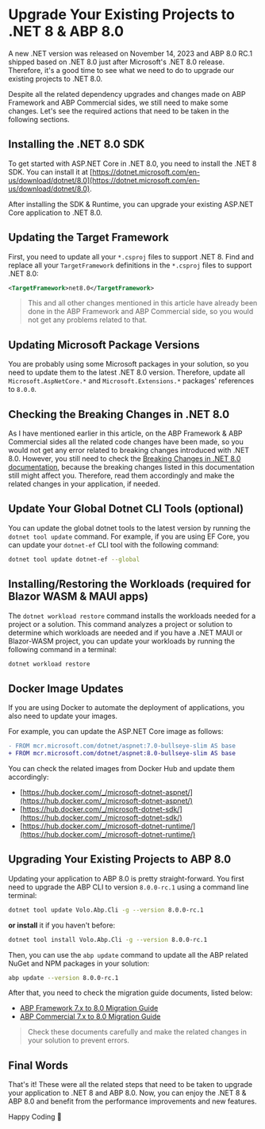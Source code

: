 # Upgrade Your Existing Projects to .NET 8 & ABP 8.0

A new .NET version was released on November 14, 2023 and ABP 8.0 RC.1 shipped based on .NET 8.0 just after Microsoft's .NET 8.0 release. Therefore, it's a good time to see what we need to do to upgrade our existing projects to .NET 8.0. 

Despite all the related dependency upgrades and changes made on ABP Framework and ABP Commercial sides, we still need to make some changes. Let's see the required actions that need to be taken in the following sections.

## Installing the .NET 8.0 SDK

To get started with ASP.NET Core in .NET 8.0, you need to install the .NET 8 SDK. You can install it at [https://dotnet.microsoft.com/en-us/download/dotnet/8.0](https://dotnet.microsoft.com/en-us/download/dotnet/8.0). 

After installing the SDK & Runtime, you can upgrade your existing ASP.NET Core application to .NET 8.0.

## Updating the Target Framework

First, you need to update all your `*.csproj` files to support .NET 8. Find and replace all your `TargetFramework` definitions in the `*.csproj` files to support .NET 8.0:

```xml
<TargetFramework>net8.0</TargetFramework>
```

> This and all other changes mentioned in this article have already been done in the ABP Framework and ABP Commercial side, so you would not get any problems related to that.

## Updating Microsoft Package Versions

You are probably using some Microsoft packages in your solution, so you need to update them to the latest .NET 8.0 version. Therefore, update all `Microsoft.AspNetCore.*` and `Microsoft.Extensions.*` packages' references to `8.0.0`.

## Checking the Breaking Changes in .NET 8.0

As I have mentioned earlier in this article, on the ABP Framework & ABP Commercial sides all the related code changes have been made, so you would not get any error related to breaking changes introduced with .NET 8.0. However, you still need to check the [Breaking Changes in .NET 8.0 documentation](https://learn.microsoft.com/en-us/dotnet/core/compatibility/8.0), because the breaking changes listed in this documentation still might affect you. Therefore, read them accordingly and make the related changes in your application, if needed.

## Update Your Global Dotnet CLI Tools (optional)

You can update the global dotnet tools to the latest version by running the `dotnet tool update` command. For example, if you are using EF Core, you can update your `dotnet-ef` CLI tool with the following command:

```bash
dotnet tool update dotnet-ef --global
```

## Installing/Restoring the Workloads (required for Blazor WASM & MAUI apps)

The `dotnet workload restore` command installs the workloads needed for a project or a solution. This command analyzes a project or solution to determine which workloads are needed and if you have a .NET MAUI or Blazor-WASM project, you can update your workloads by running the following command in a terminal:

```bash
dotnet workload restore
```

## Docker Image Updates

If you are using Docker to automate the deployment of applications, you also need to update your images. 

For example, you can update the ASP.NET Core image as follows:

```diff
- FROM mcr.microsoft.com/dotnet/aspnet:7.0-bullseye-slim AS base
+ FROM mcr.microsoft.com/dotnet/aspnet:8.0-bullseye-slim AS base
```

You can check the related images from Docker Hub and update them accordingly:

* [https://hub.docker.com/_/microsoft-dotnet-aspnet/](https://hub.docker.com/_/microsoft-dotnet-aspnet/)
* [https://hub.docker.com/_/microsoft-dotnet-sdk/](https://hub.docker.com/_/microsoft-dotnet-sdk/)
* [https://hub.docker.com/_/microsoft-dotnet-runtime/](https://hub.docker.com/_/microsoft-dotnet-runtime/)

## Upgrading Your Existing Projects to ABP 8.0

Updating your application to ABP 8.0 is pretty straight-forward. You first need to upgrade the ABP CLI to version `8.0.0-rc.1` using a command line terminal:

````bash
dotnet tool update Volo.Abp.Cli -g --version 8.0.0-rc.1
````

**or install** it if you haven't before:

````bash
dotnet tool install Volo.Abp.Cli -g --version 8.0.0-rc.1
````

Then, you can use the `abp update` command to update all the ABP related NuGet and NPM packages in your solution:

```bash
abp update --version 8.0.0-rc.1
```

After that, you need to check the migration guide documents, listed below:

* [ABP Framework 7.x to 8.0 Migration Guide](https://docs.abp.io/en/abp/8.0/Migration-Guides/Abp-8_0)
* [ABP Commercial 7.x to 8.0 Migration Guide](https://docs.abp.io/en/commercial/8.0/migration-guides/v8_0)

> Check these documents carefully and make the related changes in your solution to prevent errors.

## Final Words

That's it! These were all the related steps that need to be taken to upgrade your application to .NET 8 and ABP 8.0. Now, you can enjoy the .NET 8 & ABP 8.0 and benefit from the performance improvements and new features.

Happy Coding 🤗
